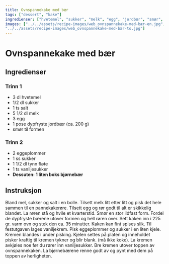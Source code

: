 ```yaml
---
title: Ovnspannekake med bær
tags: ["dessert", "kake"]
ingredienser: ["hvetemel", "sukker", "melk", "egg", "jordbær", "smør", "eggeplommer", "fløte", "vaniljesukker", "bjørnebær"]
images: ["../../assets/recipe-images/web_ovnspannekake-med-bær-en.jpg",
"../../assets/recipe-images/web_ovnspannekake-med-bær-to.jpg"]
---
```


# Ovnspannekake med bær

## Ingredienser

### Trinn 1

- 3 dl hvetemel
- 1/2 dl sukker
- 1 ts salt
- 5 1/2 dl melk
- 3 egg
- 1 pose dypfryste jordbær (ca. 200 g)
- smør til formen

### Trinn 2

- 2 eggeplommer
- 1 ss sukker
- 1 1/2 dl tynn fløte
- 1 ts vaniljesukker
- **Dessuten: 1 liten boks bjørnebær**

## Instruksjon

Bland mel, sukker og salt i en bolle. Tilsett melk litt etter litt og pisk det hele sammen til en pannekakerøre. Tilsett egg og rør godt til alt er skikkelig blandet. La røren stå og hvile et kvarterstid. Smør en stor ildfast form. Fordel de dypfryste bærene utover formen og hell røren over. Sett kaken inn i 225 gr. varm ovn og stek den ca. 35 minutter. Kaken kan fint spises slik. Til festutgaven lages vaniljekrem. Pisk eggeplommer og sukker i en liten kjele. Kremen blandes i under pisking. Kjelen settes på platen og inneholdet pisker kraftig til kremen tykner og blir blank. (må ikke koke). La kremen avkjøles noe før du rører inn vaniljesukker. Bre kremen utover toppen av ovnspannekaken. La bjørnebærene renne godt av og pynt med dem på toppen av herligheten.
